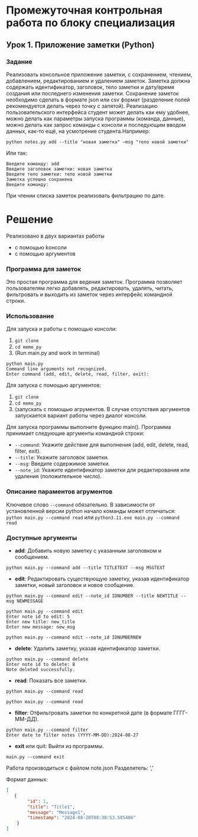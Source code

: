# Промежуточная контрольная работа по блоку специализация
## Урок 1. Приложение заметки (Python)

### Задание
Реализовать консольное приложение заметки, с сохранением, чтением,
добавлением, редактированием и удалением заметок. Заметка должна
содержать идентификатор, заголовок, тело заметки и дату/время создания или
последнего изменения заметки. Сохранение заметок необходимо сделать в
формате json или csv формат (разделение полей рекомендуется делать через
точку с запятой). Реализацию пользовательского интерфейса студент может
делать как ему удобнее, можно делать как параметры запуска программы
(команда, данные), можно делать как запрос команды с консоли и
последующим вводом данных, как-то ещё, на усмотрение студента.Например:
```
python notes.py add --title "новая заметка" –msg "тело новой заметки"
```
Или так:
```
Введите команду: add
Введите заголовок заметки: новая заметка
Введите тело заметки: тело новой заметки
Заметка успешно сохранена
Введите команду:
```
При чтении списка заметок реализовать фильтрацию по дате.


# Решение

Реализовано в двух вариантах работы 
* с помощью kонсоли 
* с помощью аргументов


### Программа для заметок

Это простая программа для ведения заметок. Программа позволяет пользователям легко добавлять, редактировать, удалять, читать, фильтровать и выходить из заметок через интерфейс командной строки.

### Использование
Для запуска и работы с помощью консоли:
1. `git clone`
2. `cd memo_py`
3. (Run main.py and work in terminal)
```commandline
python main.py               
Command line arguments not recognized.
Enter command (add, edit, delete, read, filter, exit):

```

Для запуска с помощью аргументов:
1. `git clone`
2. `cd memo_py`
3. (запускать с помощью агрументов.
   В случае отсутствия аргументов запускается вариант работы через диалог консоли.
   
Для запуска программы выполните функцию main(). Программа принимает следующие аргументы командной строки:

- `--command`: Укажите действие для выполнения (add, edit, delete, read, filter, exit).
- `--title`: Укажите заголовок заметки.
- `--msg`: Введите содержимое заметки.
- `--note_id`: Укажите идентификатор заметки для редактирования или удаления (положительное число).

### Описание параментов агрументов 
Ключевое слово `--command` обязательно.
В зависимости от установленной версии python начало команды может отличаться:
`python main.py --command read` или `python3.11.exe main.py --command read`

### Доступные аргументы
- **add**: Добавить новую заметку с указанным заголовком и сообщением.
```commandline
python main.py --command add --title TITLETEXT --msg MSGTEXT
```
- **edit**: Редактировать существующую заметку, указав идентификатор заметки, новый заголовок и новое сообщение.
```commandline
python main.py --command edit --note_id IDNUMBER --title NEWTITLE --msg NEWMESSAGE
```
```commandline
python main.py --command edit
Enter note id to edit: 5
Enter new title: new_title
Enter new message: new_msg

```
```commandline
python main.py --command edit --note_id IDNUMBERNEW 
```
- **delete**: Удалить заметку, указав идентификатор заметки.
```commandline
python main.py --command delete 
Enter note id to delete: 8
Note deleted successfully.
```
- **read**: Показать все заметки.
```commandline
python main.py --command read  
```
```commandline
python main.py --command read
```
- **filter**: Отфильтровать заметки по конкретной дате (в формате ГГГГ-ММ-ДД).
```commandline
python main.py --command filter
Enter date to filter notes (YYYY-MM-DD):2024-08-27 
```
- **exit** или quit: Выйти из программы.
```commandline
main.py --command exit
```

Работа производиться с файлом note.json
Разделитель: ','

Формат данных:

```json
[   
   {
        "id": 1,
        "title": "Title1",
        "message": "Message1",
        "timestamp": "2024-08-20T08:30:53.585406"
    }
]
```
